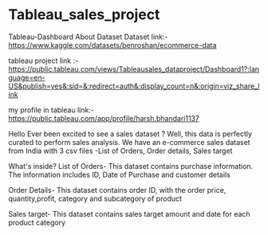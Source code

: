 # Tableau_sales_project

Tableau-Dashboard
About Dataset
Dataset link:- https://www.kaggle.com/datasets/benroshan/ecommerce-data

tableau project link :- [https://public.tableau.com/views/Tableausales_dataproject/Dashboard1?:language=en-US&publish=yes&:sid=&:redirect=auth&:display_count=n&:origin=viz_share_link
](https://public.tableau.com/views/Tableausales_dataproject1/Dashboard1?:language=en-US&:sid=&:redirect=auth&:display_count=n&:origin=viz_share_link)

my profile in tableau link:-  https://public.tableau.com/app/profile/harsh.bhandari1137

Hello
Ever been excited to see a sales dataset ? Well, this data is perfectly curated to perform sales analysis. 
We have an e-commerce sales dataset from India with 3 csv files -List of Orders, Order details, Sales target

What's inside?
List of Orders-
This dataset contains purchase information. The information includes ID, Date of Purchase and customer details

Order Details-
This dataset contains order ID, with the order price, quantity,profit, category and subcategory of product

Sales target-
This dataset contains sales target amount and date for each product category

